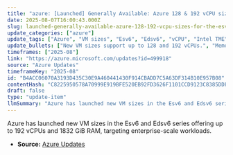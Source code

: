 ```yaml
---
title: "azure: [Launched] Generally Available: Azure 128 & 192 vCPU sizes for the Esv6 and Edsv6 series VMs"
date: 2025-08-07T16:00:43.000Z
slug: launched-generally-available-azure-128-192-vcpu-sizes-for-the-esv6-and-edsv6-series-vms
update_categories: ["azure"]
update_tags: ["Azure", "VM sizes", "Esv6", "Edsv6", "vCPU", "Intel TME"]
update_bullets: ["New VM sizes support up to 128 and 192 vCPUs.", "Memory capacity up to 1832 GiB RAM.", "Suitable for in-memory analytics, large relational databases, and in-memory cache workloads.", "Include Intel Total Memory Encryption (Intel TME) for enhanced security."]
timeframes: ["2025-08"]
link: "https://azure.microsoft.com/updates?id=499918"
source: "Azure Updates"
timeframeKey: "2025-08"
id: "B4ACC06070A3193D435C30E9A460441430F914CBADD7C5A63DF314B10E957B08"
contentHash: "C8225950578A70999E919BFE520EB92FD3626F1101CCD9123C8385DDFC43FEBE"
draft: false
type: "update-item"
llmSummary: "Azure has launched new VM sizes in the Esv6 and Edsv6 series offering up to 192 vCPUs and 1832 GiB RAM, targeting enterprise-scale workloads."
---
```


Azure has launched new VM sizes in the Esv6 and Edsv6 series offering up to 192 vCPUs and 1832 GiB RAM, targeting enterprise-scale workloads.

- **Source:** [Azure Updates](https://azure.microsoft.com/updates?id=499918)
